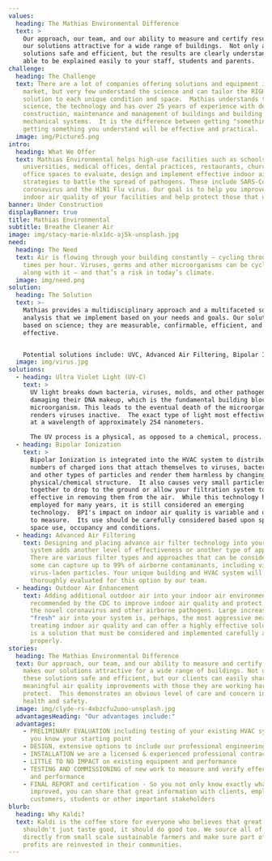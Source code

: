 ```yaml
---
values:
  heading: The Mathias Environmental Difference
  text: >
    Our approach, our team, and our ability to measure and certify results makes
    our solutions attractive for a wide range of buildings.  Not only are these
    solutions safe and efficient, but the results are clearly understandable and
    able to be explained easily to your staff, students and parents.
challenge:
  heading: The Challenge
  text: There are a lot of companies offering solutions and equipment in the
    market, but very few understand the science and can tailor the RIGHT
    solution to each unique condition and space.  Mathias understands the
    science, the technology and has over 25 years of experience with design,
    construction, maintenance and management of buildings and building
    mechanical systems.  It is the difference between getting "something" and
    getting something you understand will be effective and practical.
  image: img/Picture5.png
intro:
  heading: What We Offer
  text: Mathias Environmental helps high-use facilities such as schools,
    universities, medical offices, dental practices, restaurants, churches and
    office spaces to evaluate, design and implement effective indoor air quality
    strategies to battle the spread of pathogens. These include SARS-CoV-2 novel
    coronavirus and the H1N1 Flu virus. Our goal is to help you improve the
    indoor air quality of your facilities and help protect those that use them.
banner: Under Construction
displayBanner: true
title: Mathias Environmental
subtitle: Breathe Cleaner Air
image: img/stacy-marie-mlx1dc-aj5k-unsplash.jpg
need:
  heading: The Need
  text: Air is flowing through your building constantly — cycling through multiple
    times per hour. Viruses, germs and other microorganisms can be cycled right
    along with it — and that’s a risk in today’s climate.
  image: img/need.png
solution:
  heading: The Solution
  text: >-
    Mathias provides a multidisciplinary approach and a multifaceted solution
    analysis that we implement based on your needs and goals. Our solutions are
    based on science; they are measurable, confirmable, efficient, and
    effective.


    Potential solutions include: UVC, Advanced Air Filtering, Bipolar Ionization, Outdoor Air Enhancement, Airflow Management & Controls and Scheduling
  image: img/virus.jpg
solutions:
  - heading: Ultra Violet Light (UV-C)
    text: >
      UV light breaks down bacteria, viruses, molds, and other pathogens by
      damaging their DNA makeup, which is the fundamental building block of the
      microorganism. This leads to the eventual death of the microorganism and
      renders viruses inactive.  The exact type of light most effective is UVC
      at a wavelength of approximately 254 nanometers.

      The UV process is a physical, as opposed to a chemical, process. UVC destroys or inactivates viruses and microorganisms without chemically or physically impacting the indoor environment.  In order to be effective at a meaningful level in typical mechanical systems or dynamic room environments, The UVC intensity must be significant and designed properly.  This can be properly calculated and measured and is generally several orders of magnitude higher than many "off the shelf" products being sold today.  
  - heading: Bipolar Ionization
    text: >
      Bipolar Ionization is integrated into the HVAC system to distribute vast
      numbers of charged ions that attach themselves to viruses, bacteria, mold
      and other types of particles and render them harmless by changing their
      physical/chemical structure.  It also causes very small particles to stick
      together to drop to the ground or allow your filtration system to be more
      effective in removing them from the air.  While this technology has been
      employed for many years, it is still considered an emerging
      technology.  BPI's impact on indoor air quality is variable and difficult
      to measure.  Its use should be carefully considered based upon specific
      space use, occupancy and conditions.
  - heading: Advanced Air Filtering
    text: Designing and placing advance air filter technology into your existing
      system adds another level of effectiveness or another type of approach.
      There are various filter types and approaches that can be considered, and
      some can capture up to 99% of airborne contaminants, including viruses and
      virus-laden particles. Your unique building and HVAC system will be
      thoroughly evaluated for this option by our team.
  - heading: Outdoor Air Enhancement
    text: Adding additional outdoor air into your indoor air environment is
      recommended by the CDC to improve indoor air quality and protect against
      the novel coronavirus and other airborne pathogens. Large increases in
      "fresh" air into your system is, perhaps, the most aggressive means of
      treating indoor air quality and can offer a highly effective solution. It
      is a solution that must be considered and implemented carefully and
      properly.
stories:
  heading: The Mathias Environmental Difference
  text: Our approach, our team, and our ability to measure and certify results
    makes our solutions attractive for a wide range of buildings. Not only are
    these solutions safe and efficient, but our clients can easily share these
    meaningful air quality improvements with those they are working hard to
    protect.  This demonstrates an obvious level of care and concern in terms of
    health and safety.
  image: img/clyde-rs-4xbzcfu2uoo-unsplash.jpg
  advantagesHeading: "Our advantages include:"
  advantages:
    - PRELIMINARY EVALUATION including testing of your existing HVAC system so
      you know your starting point
    - DESIGN, extensive options to include our professional engineering team
    - INSTALLATION we are a licensed & experienced professional contractor
    - LITTLE TO NO IMPACT on existing equipment and performance
    - TESTING AND COMMISSIONING of new work to measure and verify effectiveness
      and performance
    - FINAL REPORT and certification - So you not only know exactly what has
      improved, you can share that great information with clients, employees,
      customers, students or other important stakeholders
blurb:
  heading: Why Kaldi?
  text: Kaldi is the coffee store for everyone who believes that great coffee
    shouldn't just taste good, it should do good too. We source all of our beans
    directly from small scale sustainable farmers and make sure part of the
    profits are reinvested in their communities.
---
```

